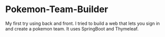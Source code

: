 # Pokemon-Team-Builder
My first try using back and front. I tried to build a web that lets you sign in and create a pokemon team.
It uses SpringBoot and Thymeleaf.
